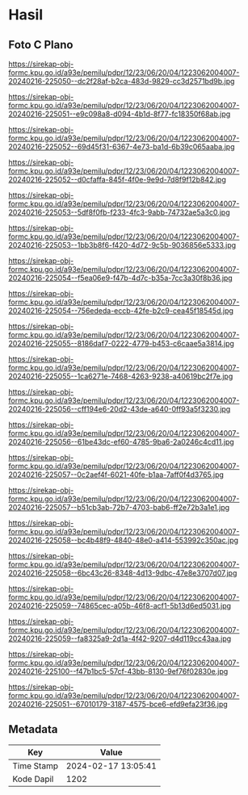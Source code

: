 # Hasil

## Foto C Plano

https://sirekap-obj-formc.kpu.go.id/a93e/pemilu/pdpr/12/23/06/20/04/1223062004007-20240216-225050--dc2f28af-b2ca-483d-9829-cc3d2571bd9b.jpg

https://sirekap-obj-formc.kpu.go.id/a93e/pemilu/pdpr/12/23/06/20/04/1223062004007-20240216-225051--e9c098a8-d094-4b1d-8f77-fc18350f68ab.jpg

https://sirekap-obj-formc.kpu.go.id/a93e/pemilu/pdpr/12/23/06/20/04/1223062004007-20240216-225052--69d45f31-6367-4e73-ba1d-6b39c065aaba.jpg

https://sirekap-obj-formc.kpu.go.id/a93e/pemilu/pdpr/12/23/06/20/04/1223062004007-20240216-225052--d0cfaffa-845f-4f0e-9e9d-7d8f9f12b842.jpg

https://sirekap-obj-formc.kpu.go.id/a93e/pemilu/pdpr/12/23/06/20/04/1223062004007-20240216-225053--5df8f0fb-f233-4fc3-9abb-74732ae5a3c0.jpg

https://sirekap-obj-formc.kpu.go.id/a93e/pemilu/pdpr/12/23/06/20/04/1223062004007-20240216-225053--1bb3b8f6-f420-4d72-9c5b-9036856e5333.jpg

https://sirekap-obj-formc.kpu.go.id/a93e/pemilu/pdpr/12/23/06/20/04/1223062004007-20240216-225054--f5ea06e9-f47b-4d7c-b35a-7cc3a30f8b36.jpg

https://sirekap-obj-formc.kpu.go.id/a93e/pemilu/pdpr/12/23/06/20/04/1223062004007-20240216-225054--756ededa-eccb-42fe-b2c9-cea45f18545d.jpg

https://sirekap-obj-formc.kpu.go.id/a93e/pemilu/pdpr/12/23/06/20/04/1223062004007-20240216-225055--8186daf7-0222-4779-b453-c6caae5a3814.jpg

https://sirekap-obj-formc.kpu.go.id/a93e/pemilu/pdpr/12/23/06/20/04/1223062004007-20240216-225055--1ca6271e-7468-4263-9238-a40619bc2f7e.jpg

https://sirekap-obj-formc.kpu.go.id/a93e/pemilu/pdpr/12/23/06/20/04/1223062004007-20240216-225056--cff194e6-20d2-43de-a640-0ff93a5f3230.jpg

https://sirekap-obj-formc.kpu.go.id/a93e/pemilu/pdpr/12/23/06/20/04/1223062004007-20240216-225056--61be43dc-ef60-4785-9ba6-2a0246c4cd11.jpg

https://sirekap-obj-formc.kpu.go.id/a93e/pemilu/pdpr/12/23/06/20/04/1223062004007-20240216-225057--0c2aef4f-6021-40fe-b1aa-7aff0f4d3765.jpg

https://sirekap-obj-formc.kpu.go.id/a93e/pemilu/pdpr/12/23/06/20/04/1223062004007-20240216-225057--b51cb3ab-72b7-4703-bab6-ff2e72b3a1e1.jpg

https://sirekap-obj-formc.kpu.go.id/a93e/pemilu/pdpr/12/23/06/20/04/1223062004007-20240216-225058--bc4b48f9-4840-48e0-a414-553992c350ac.jpg

https://sirekap-obj-formc.kpu.go.id/a93e/pemilu/pdpr/12/23/06/20/04/1223062004007-20240216-225058--6bc43c26-8348-4d13-9dbc-47e8e3707d07.jpg

https://sirekap-obj-formc.kpu.go.id/a93e/pemilu/pdpr/12/23/06/20/04/1223062004007-20240216-225059--74865cec-a05b-46f8-acf1-5b13d6ed5031.jpg

https://sirekap-obj-formc.kpu.go.id/a93e/pemilu/pdpr/12/23/06/20/04/1223062004007-20240216-225059--fa8325a9-2d1a-4f42-9207-d4d119cc43aa.jpg

https://sirekap-obj-formc.kpu.go.id/a93e/pemilu/pdpr/12/23/06/20/04/1223062004007-20240216-225100--f47b1bc5-57cf-43bb-8130-9ef76f02830e.jpg

https://sirekap-obj-formc.kpu.go.id/a93e/pemilu/pdpr/12/23/06/20/04/1223062004007-20240216-225051--67010179-3187-4575-bce6-efd9efa23f36.jpg


## Metadata

| Key        | Value               |
| ---------- | ------------------- |
| Time Stamp | 2024-02-17 13:05:41 |
| Kode Dapil | 1202                |



